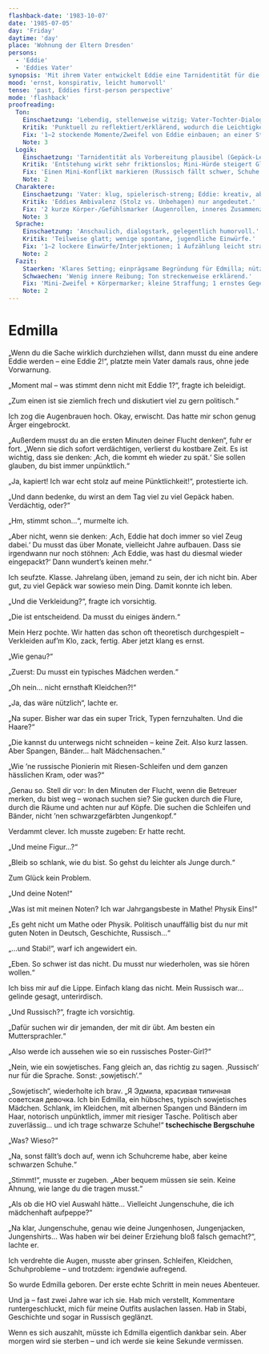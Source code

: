 ```yaml
---
flashback-date: '1983-10-07'
date: '1985-07-05'
day: 'Friday'
daytime: 'day'
place: 'Wohnung der Eltern Dresden'
persons:
  - 'Eddie'
  - 'Eddies Vater'
synopsis: 'Mit ihrem Vater entwickelt Eddie eine Tarnidentität für die Flucht – Edmilla entsteht: Kleidchen, Schleifen, Gepäck‑Legende, politisch unauffällig.'
mood: 'ernst, konspirativ, leicht humorvoll'
tense: 'past, Eddies first-person perspective'
mode: 'flashback'
proofreading:
  Ton:
    Einschaetzung: 'Lebendig, stellenweise witzig; Vater-Tochter-Dialog trägt die Szene.'
    Kritik: 'Punktuell zu reflektiert/erklärend, wodurch die Leichtigkeit überwiegt.'
    Fix: '1–2 stockende Momente/Zweifel von Eddie einbauen; an einer Stelle den Witz kurz von Ernst brechen lassen.'
    Note: 3
  Logik:
    Einschaetzung: 'Tarnidentität als Vorbereitung plausibel (Gepäck-Legende, Verkleidung, Notenstrategie).'
    Kritik: 'Entstehung wirkt sehr friktionslos; Mini-Hürde steigert Glaubwürdigkeit (z. B. Russisch/Schuhe).'
    Fix: 'Einen Mini-Konflikt markieren (Russisch fällt schwer, Schuhe unbequem) und als offenes Risiko notieren.'
    Note: 2
  Charaktere:
    Einschaetzung: 'Vater: klug, spielerisch-streng; Eddie: kreativ, aber konfliktarm gezeigt.'
    Kritik: 'Eddies Ambivalenz (Stolz vs. Unbehagen) nur angedeutet.'
    Fix: '2 kurze Körper-/Gefühlsmarker (Augenrollen, inneres Zusammenzucken) ergänzen; 1 Satz zu Dankbarkeit vs. Widerwillen.'
    Note: 3
  Sprache:
    Einschaetzung: 'Anschaulich, dialogstark, gelegentlich humorvoll.'
    Kritik: 'Teilweise glatt; wenige spontane, jugendliche Einwürfe.'
    Fix: '1–2 lockere Einwürfe/Interjektionen; 1 Aufzählung leicht straffen/variieren.'
    Note: 2
  Fazit:
    Staerken: 'Klares Setting; einprägsame Begründung für Edmilla; nützliche Tarn-Details.'
    Schwaechen: 'Wenig innere Reibung; Ton streckenweise erklärend.'
    Fix: 'Mini-Zweifel + Körpermarker; kleine Straffung; 1 ernstes Gegengewicht zum Witz.'
    Note: 2
---
```


# Edmilla

„Wenn du die Sache wirklich durchziehen willst, dann musst du eine andere Eddie
werden – eine Eddie 2!“, platzte mein Vater damals raus, ohne jede Vorwarnung.

„Moment mal – was stimmt denn nicht mit Eddie 1?“, fragte ich beleidigt.

„Zum einen ist sie ziemlich frech und diskutiert viel zu gern politisch.“

Ich zog die Augenbrauen hoch. Okay, erwischt. Das hatte mir schon genug Ärger
eingebrockt.

„Außerdem musst du an die ersten Minuten deiner Flucht denken“, fuhr er fort.
„Wenn sie dich sofort verdächtigen, verlierst du kostbare Zeit. Es ist wichtig,
dass sie denken: ‚Ach, die kommt eh wieder zu spät.‘ Sie sollen glauben, du bist
immer unpünktlich.“

„Ja, kapiert! Ich war echt stolz auf meine Pünktlichkeit!“, protestierte ich.

„Und dann bedenke, du wirst an dem Tag viel zu viel Gepäck haben. Verdächtig,
oder?“

„Hm, stimmt schon…“, murmelte ich.

„Aber nicht, wenn sie denken: ‚Ach, Eddie hat doch immer so viel Zeug dabei.‘ Du
musst das über Monate, vielleicht Jahre aufbauen. Dass sie irgendwann nur noch
stöhnen: ‚Ach Eddie, was hast du diesmal wieder eingepackt?‘ Dann wundert’s
keinen mehr.“

Ich seufzte. Klasse. Jahrelang üben, jemand zu sein, der ich nicht bin. Aber
gut, zu viel Gepäck war sowieso mein Ding. Damit konnte ich leben.

„Und die Verkleidung?“, fragte ich vorsichtig.

„Die ist entscheidend. Da musst du einiges ändern.“

Mein Herz pochte. Wir hatten das schon oft theoretisch durchgespielt –
Verkleiden auf’m Klo, zack, fertig. Aber jetzt klang es ernst.

„Wie genau?“

„Zuerst: Du musst ein typisches Mädchen werden.“

„Oh nein… nicht ernsthaft Kleidchen?!“

„Ja, das wäre nützlich“, lachte er.

„Na super. Bisher war das ein super Trick, Typen fernzuhalten. Und die Haare?“

„Die kannst du unterwegs nicht schneiden – keine Zeit. Also kurz lassen. Aber
Spangen, Bänder… halt Mädchensachen.“

„Wie ’ne russische Pionierin mit Riesen-Schleifen und dem ganzen hässlichen
Kram, oder was?“

„Genau so. Stell dir vor: In den Minuten der Flucht, wenn die Betreuer merken,
du bist weg – wonach suchen sie? Sie gucken durch die Flure, durch die Räume und
achten nur auf Köpfe. Die suchen die Schleifen und Bänder, nicht ’nen
schwarzgefärbten Jungenkopf.“

Verdammt clever. Ich musste zugeben: Er hatte recht.

„Und meine Figur…?“

„Bleib so schlank, wie du bist. So gehst du leichter als Junge durch.“

Zum Glück kein Problem.

„Und deine Noten!“

„Was ist mit meinen Noten? Ich war Jahrgangsbeste in Mathe! Physik Eins!“

„Es geht nicht um Mathe oder Physik. Politisch unauffällig bist du nur mit guten
Noten in Deutsch, Geschichte, Russisch…“

„…und Stabi!“, warf ich angewidert ein.

„Eben. So schwer ist das nicht. Du musst nur wiederholen, was sie hören wollen.“

Ich biss mir auf die Lippe. Einfach klang das nicht. Mein Russisch war… gelinde
gesagt, unterirdisch.

„Und Russisch?“, fragte ich vorsichtig.

„Dafür suchen wir dir jemanden, der mit dir übt. Am besten ein Muttersprachler.“

„Also werde ich aussehen wie so ein russisches Poster-Girl?“

„Nein, wie ein sowjetisches. Fang gleich an, das richtig zu sagen. ‚Russisch‘
nur für die Sprache. Sonst: ‚sowjetisch‘.“

„Sowjetisch“, wiederholte ich brav. „Я Эдмила, красивая типичная советская
девочка. Ich bin Edmilla, ein hübsches, typisch sowjetisches Mädchen. Schlank,
im Kleidchen, mit albernen Spangen und Bändern im Haar, notorisch unpünktlich,
immer mit riesiger Tasche. Politisch aber zuverlässig… und ich trage schwarze
Schuhe!“ **tschechische Bergschuhe**

„Was? Wieso?“

„Na, sonst fällt’s doch auf, wenn ich Schuhcreme habe, aber keine schwarzen
Schuhe.“

„Stimmt!“, musste er zugeben. „Aber bequem müssen sie sein. Keine Ahnung, wie
lange du die tragen musst.“

„Als ob die HO viel Auswahl hätte… Vielleicht Jungenschuhe, die ich mädchenhaft
aufpeppe?“

„Na klar, Jungenschuhe, genau wie deine Jungenhosen, Jungenjacken, Jungenshirts…
Was haben wir bei deiner Erziehung bloß falsch gemacht?“, lachte er.

Ich verdrehte die Augen, musste aber grinsen. Schleifen, Kleidchen,
Schuhprobleme – und trotzdem: irgendwie aufregend.

So wurde Edmilla geboren. Der erste echte Schritt in mein neues Abenteuer.

Und ja – fast zwei Jahre war ich sie. Hab mich verstellt, Kommentare
runtergeschluckt, mich für meine Outfits auslachen lassen. Hab in Stabi,
Geschichte und sogar in Russisch geglänzt.

Wenn es sich auszahlt, müsste ich Edmilla eigentlich dankbar sein. Aber morgen
wird sie sterben – und ich werde sie keine Sekunde vermissen.
